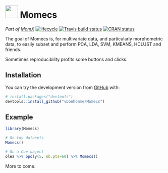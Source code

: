 
<!-- README.md is generated from README.Rmd. Please edit that file -->
<img src="https://raw.githubusercontent.com/googlei18n/noto-emoji/master/svg/emoji_u1f37c.svg?sanitize=true" width="40"> Momecs
===============================================================================================================================

*Part of [MomX](https://momx.github.io/MomX/)* [![lifecycle](https://img.shields.io/badge/lifecycle-experimental-orange.svg)](https://www.tidyverse.org/lifecycle/#experimental) [![Travis build status](https://travis-ci.org/vbonhomme/Momecs.svg?branch=master)](https://travis-ci.org/vbonhomme/Momecs) [![CRAN status](https://www.r-pkg.org/badges/version/Momecs)](https://cran.r-project.org/package=Momecs)

The goal of Momecs is, for multivariate data, and particularly morphometric data, to easily subset and perform PCA, LDA, SVM, KMEANS, HCLUST and friends.

Sometimes reproducibility profits some buttons and clicks.

Installation
------------

<!--
You can install the released version of Momecs from [CRAN](https://CRAN.R-project.org) with:

``` r
install.packages("Momecs")
```
-->
You can try the development version from [GitHub](https://github.com/) with:

``` r
# install.packages("devtools")
devtools::install_github("vbonhomme/Momecs")
```

Example
-------

``` r
library(Momecs)

# On toy datasets
Momecs()

# On a Coe object
olea %>% opoly(5, nb.pts=60) %>% Momecs()
```

More to come.

